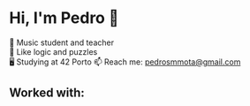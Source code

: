 # Hi, I'm Pedro 👋

🎸 Music student and teacher<br>
🧩 Like logic and puzzles<br>
🖥️ Studying at 42 Porto
📫 Reach me: pedrosmmota@gmail.com

## Worked with: 

[//]: # (taken from: https://devicon.dev/)
